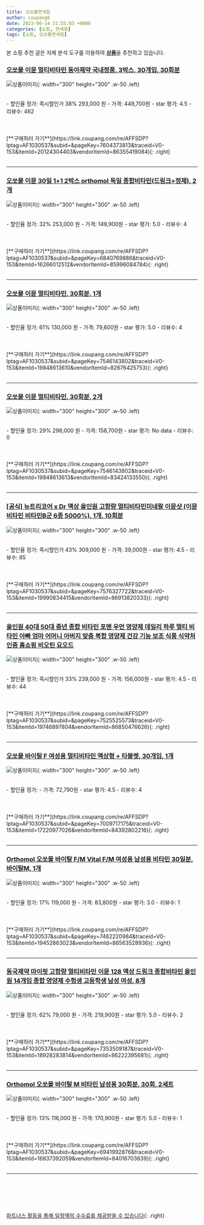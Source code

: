 ```yaml
---
title: 오쏘몰면세점
author: coupang6
date: 2023-06-14 21:55:03 +0800
categories: [쇼핑, 면세점]
tags: [쇼핑, 오쏘몰면세점]
---
```


본 쇼핑 추천 글은 자체 분석 도구를 이용하여 [**상품**](https://link.coupang.com/a/bao1ui)을 추천하고 있습니다.

### [오쏘몰 이뮨 멀티비타민 동아제약 국내정품, 3박스, 30개입, 30회분](https://link.coupang.com/re/AFFSDP?lptag=AF1030537&subid=&pageKey=7604373813&traceid=V0-153&itemId=20124304403&vendorItemId=86355419084)

![상품이미지](https://thumbnail7.coupangcdn.com/thumbnails/remote/230x230ex/image/vendor_inventory/8485/0f9b4fd40184e42ddd63077e4e470a6ffe38d9b43605be55b8458fa90c6c.png){: width="300" height="300" .w-50 .left}


<br>
- 할인율 정가: 즉시할인가 38%  293,000   원
- 가격: 449,700원
- star 평가: 4.5
- 리뷰수: 462
<br>
<br>
<br>
<br>
[**구매하러 가기**](https://link.coupang.com/re/AFFSDP?lptag=AF1030537&subid=&pageKey=7604373813&traceid=V0-153&itemId=20124304403&vendorItemId=86355419084){: .right}
<br>
<br>

---

### [오쏘몰 이뮨 30일 1+1 2박스 orthomol 독일 종합비타민(드링크+정제), 2개](https://link.coupang.com/re/AFFSDP?lptag=AF1030537&subid=&pageKey=6840769886&traceid=V0-153&itemId=16266012512&vendorItemId=85996084784)

![상품이미지](https://thumbnail8.coupangcdn.com/thumbnails/remote/230x230ex/image/vendor_inventory/2de0/6449cab7f758856f7590eea37d260e896241878c247bfb9b74f976a0df62.png){: width="300" height="300" .w-50 .left}


<br>
- 할인율 정가: 32%  253,000   원
- 가격: 149,900원
- star 평가: 5.0
- 리뷰수: 4
<br>
<br>
<br>
<br>
[**구매하러 가기**](https://link.coupang.com/re/AFFSDP?lptag=AF1030537&subid=&pageKey=6840769886&traceid=V0-153&itemId=16266012512&vendorItemId=85996084784){: .right}
<br>
<br>

---

### [오쏘몰 이뮨 멀티비타민, 30회분, 1개](https://link.coupang.com/re/AFFSDP?lptag=AF1030537&subid=&pageKey=7546143802&traceid=V0-153&itemId=19848613610&vendorItemId=82676425753)

![상품이미지](https://thumbnail7.coupangcdn.com/thumbnails/remote/230x230ex/image/vendor_inventory/aae5/9f49e12a4789225ff6156ac8644dd50d30f7dffc1a43efe3f3c3997df83c.jpg){: width="300" height="300" .w-50 .left}


<br>
- 할인율 정가: 61%  130,000   원
- 가격: 79,600원
- star 평가: 5.0
- 리뷰수: 4
<br>
<br>
<br>
<br>
[**구매하러 가기**](https://link.coupang.com/re/AFFSDP?lptag=AF1030537&subid=&pageKey=7546143802&traceid=V0-153&itemId=19848613610&vendorItemId=82676425753){: .right}
<br>
<br>

---

### [오쏘몰 이뮨 멀티비타민, 30회분, 2개](https://link.coupang.com/re/AFFSDP?lptag=AF1030537&subid=&pageKey=7546143802&traceid=V0-153&itemId=19848613613&vendorItemId=83424133550)

![상품이미지](https://thumbnail10.coupangcdn.com/thumbnails/remote/230x230ex/image/vendor_inventory/68b7/fec8ad4f143a4af3dd3e5db60570764b0f05446ca4f9805cbc23fea963cb.jpg){: width="300" height="300" .w-50 .left}


<br>
- 할인율 정가: 29%  298,000   원
- 가격: 158,700원
- star 평가: No data
- 리뷰수: 0
<br>
<br>
<br>
<br>
[**구매하러 가기**](https://link.coupang.com/re/AFFSDP?lptag=AF1030537&subid=&pageKey=7546143802&traceid=V0-153&itemId=19848613613&vendorItemId=83424133550){: .right}
<br>
<br>

---

### [[공식] 뉴트리코어 x Dr 액상 올인원 고함량 멀티비타민미네랄 이뮨샷 (이뮨비타민 비타민B군 6종 5000%), 1개, 10회분](https://link.coupang.com/re/AFFSDP?lptag=AF1030537&subid=&pageKey=7576327722&traceid=V0-153&itemId=19990834415&vendorItemId=86913820333)

![상품이미지](https://thumbnail7.coupangcdn.com/thumbnails/remote/230x230ex/image/vendor_inventory/3e11/c6c7f3b3f8249a176a61beb4c8a18737d13be44c41aaa159523e6b4fa3bb.jpg){: width="300" height="300" .w-50 .left}


<br>
- 할인율 정가: 즉시할인가 43%  309,000   원
- 가격: 39,000원
- star 평가: 4.5
- 리뷰수: 85
<br>
<br>
<br>
<br>
[**구매하러 가기**](https://link.coupang.com/re/AFFSDP?lptag=AF1030537&subid=&pageKey=7576327722&traceid=V0-153&itemId=19990834415&vendorItemId=86913820333){: .right}
<br>
<br>

---

### [올인원 40대 50대 중년 종합 비타민 포맨 우먼 영양제 데일리 하루 멀티 비타민 아빠 엄마 어머니 아버지 맞춤 복합 영양제 건강 기능 보조 식품 식약처 인증 홈쇼핑 비오틴 요오드](https://link.coupang.com/re/AFFSDP?lptag=AF1030537&subid=&pageKey=7525525573&traceid=V0-153&itemId=19746897804&vendorItemId=86850476626)

![상품이미지](https://thumbnail10.coupangcdn.com/thumbnails/remote/230x230ex/image/vendor_inventory/f635/500e0ef13d454019e73605e7dee7c771f01a888b1b02fdc3c931b47872c0.jpg){: width="300" height="300" .w-50 .left}


<br>
- 할인율 정가: 즉시할인가 33%  239,000   원
- 가격: 156,000원
- star 평가: 4.5
- 리뷰수: 44
<br>
<br>
<br>
<br>
[**구매하러 가기**](https://link.coupang.com/re/AFFSDP?lptag=AF1030537&subid=&pageKey=7525525573&traceid=V0-153&itemId=19746897804&vendorItemId=86850476626){: .right}
<br>
<br>

---

### [오쏘몰 바이탈 F 여성용 멀티비타민 액상형 + 타블렛, 30개입, 1개](https://link.coupang.com/re/AFFSDP?lptag=AF1030537&subid=&pageKey=7009717175&traceid=V0-153&itemId=17220977026&vendorItemId=84392802216)

![상품이미지](https://thumbnail9.coupangcdn.com/thumbnails/remote/230x230ex/image/vendor_inventory/d0ce/ab224050dbe87b9b38d54fd8f588fe5c01d979a68687d06046e02c4e1e4d.jpg){: width="300" height="300" .w-50 .left}


<br>
- 할인율 정가: 
- 가격: 72,790원
- star 평가: 4.5
- 리뷰수: 4
<br>
<br>
<br>
<br>
[**구매하러 가기**](https://link.coupang.com/re/AFFSDP?lptag=AF1030537&subid=&pageKey=7009717175&traceid=V0-153&itemId=17220977026&vendorItemId=84392802216){: .right}
<br>
<br>

---

### [Orthomol 오쏘몰 바이탈 F/M Vital F/M 여성용 남성용 비타민 30일분, 바이탈M, 1개](https://link.coupang.com/re/AFFSDP?lptag=AF1030537&subid=&pageKey=7462220984&traceid=V0-153&itemId=19452863023&vendorItemId=86563528936)

![상품이미지](https://thumbnail8.coupangcdn.com/thumbnails/remote/230x230ex/image/vendor_inventory/d41a/c13e938963582043777fb9354e87d46df74c274f9999dcf213de3728decd.jpg){: width="300" height="300" .w-50 .left}


<br>
- 할인율 정가: 17%  119,000   원
- 가격: 83,800원
- star 평가: 3.0
- 리뷰수: 1
<br>
<br>
<br>
<br>
[**구매하러 가기**](https://link.coupang.com/re/AFFSDP?lptag=AF1030537&subid=&pageKey=7462220984&traceid=V0-153&itemId=19452863023&vendorItemId=86563528936){: .right}
<br>
<br>

---

### [동국제약 마이핏 고함량 멀티비타민 이뮨 128 액상 드링크 종합비타민 올인원 14개입 종합 영양제 수험생 고등학생 남성 여성, 8개](https://link.coupang.com/re/AFFSDP?lptag=AF1030537&subid=&pageKey=7353509187&traceid=V0-153&itemId=18928283814&vendorItemId=86222395681)

![상품이미지](https://thumbnail8.coupangcdn.com/thumbnails/remote/230x230ex/image/vendor_inventory/6829/ba0a3b74997c8cf1d2991f498fe34285c7736a23a1d7378b54b875cff4c1.jpg){: width="300" height="300" .w-50 .left}


<br>
- 할인율 정가: 62%  79,000   원
- 가격: 219,900원
- star 평가: 5.0
- 리뷰수: 2
<br>
<br>
<br>
<br>
[**구매하러 가기**](https://link.coupang.com/re/AFFSDP?lptag=AF1030537&subid=&pageKey=7353509187&traceid=V0-153&itemId=18928283814&vendorItemId=86222395681){: .right}
<br>
<br>

---

### [Orthomol 오쏘몰 바이탈 M 비타민 남성용 30회분, 30회, 2세트](https://link.coupang.com/re/AFFSDP?lptag=AF1030537&subid=&pageKey=6941992876&traceid=V0-153&itemId=16837392059&vendorItemId=84016703639)

![상품이미지](https://thumbnail6.coupangcdn.com/thumbnails/remote/230x230ex/image/vendor_inventory/5ea5/02f6d13fca0441ef6f844821e7cfb51f782694a115e0f6ff3490baea1d09.jpeg){: width="300" height="300" .w-50 .left}


<br>
- 할인율 정가: 13%  116,000   원
- 가격: 170,900원
- star 평가: 5.0
- 리뷰수: 1
<br>
<br>
<br>
<br>
[**구매하러 가기**](https://link.coupang.com/re/AFFSDP?lptag=AF1030537&subid=&pageKey=6941992876&traceid=V0-153&itemId=16837392059&vendorItemId=84016703639){: .right}
<br>
<br>

---
<br><br><br><br><br> [파트너스 활동을 통해 일정액의 수수료를 제공받을 수 있습니다](https://link.coupang.com/a/bao1ui){: .right}